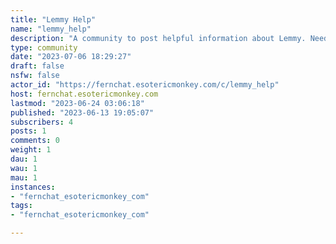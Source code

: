 ```yaml
---
title: "Lemmy Help" 
name: "lemmy_help"
description: "A community to post helpful information about Lemmy. Need some help? @fernchatadmin runs Lemmy with Portainer and Ngnix Proxy Manager."
type: community
date: "2023-07-06 18:29:27"
draft: false
nsfw: false
actor_id: "https://fernchat.esotericmonkey.com/c/lemmy_help"
host: fernchat.esotericmonkey.com
lastmod: "2023-06-24 03:06:18"
published: "2023-06-13 19:05:07"
subscribers: 4
posts: 1
comments: 0
weight: 1
dau: 1
wau: 1
mau: 1
instances:
- "fernchat_esotericmonkey_com"
tags: 
- "fernchat_esotericmonkey_com"

---
```

